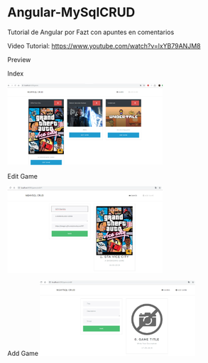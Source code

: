 # Angular-MySqlCRUD
Tutorial de Angular por Fazt con apuntes en comentarios

Video Tutorial: https://www.youtube.com/watch?v=lxYB79ANJM8

Preview

Index

<img src="https://github.com/cesarazocar/Angular-MySqlCRUD/blob/master/games.png" width="350" title="Angular MysqlCRUDe" alt="Angular MysqlCRUD">

Edit Game

<img src="https://github.com/cesarazocar/Angular-MySqlCRUD/blob/master/editgame.png" width="350" title="Angular MysqlCRUDe" alt="Angular MysqlCRUD">

Add Game
<img src="https://github.com/cesarazocar/Angular-MySqlCRUD/blob/master/savegame.png" width="350" title="Angular MysqlCRUDe" alt="Angular MysqlCRUD">

